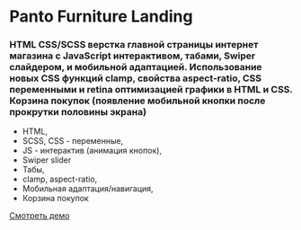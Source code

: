 # Panto Furniture Landing

### HTML CSS/SCSS верстка главной страницы интернет магазина с JavaScript интерактивом, табами, Swiper слайдером, и мобильной адаптацией. Использование новых CSS функций clamp, свойства aspect-ratio, CSS переменными и retina оптимизацией графики в HTML и CSS. Корзина покупок (появление мобильной кнопки после прокрутки половины экрана)

- HTML,
- SCSS, CSS  - переменные,
- JS - интерактив (анимация кнопок),
- Swiper slider
- Табы,
- clamp, aspect-ratio,
- Мобильная адаптация/навигация,
- Корзина покупок

[Смотреть демо](https://kovalchuk-alexandr.github.io/Panto-Furniture-Landing/)
